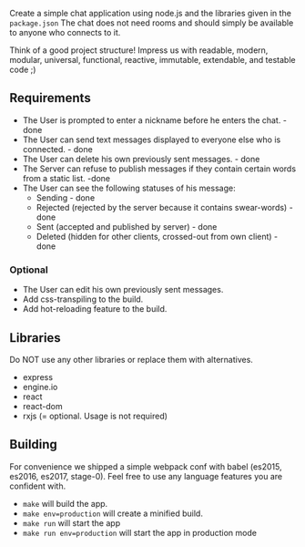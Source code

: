 

Create a simple chat application using node.js and the libraries given in the `package.json`
The chat does not need rooms and should simply be available to anyone who connects to it.

Think of a good project structure!
Impress us with readable, modern, modular, universal, functional, reactive, immutable, extendable, and testable code ;)


## Requirements

- The User is prompted to enter a nickname before he enters the chat. - done
- The User can send text messages displayed to everyone else who is connected. - done
- The User can delete his own previously sent messages. - done
- The Server can refuse to publish messages if they contain certain words from a static list. -done
- The User can see the following statuses of his message:
    - Sending - done
    - Rejected (rejected by the server because it contains swear-words) - done
    - Sent (accepted and published by server) - done
    - Deleted (hidden for other clients, crossed-out from own client) - done


### Optional

- The User can edit his own previously sent messages.
- Add css-transpiling to the build.
- Add hot-reloading feature to the build.


## Libraries

Do NOT use any other libraries or replace them with alternatives.

- express
- engine.io
- react
- react-dom
- rxjs (= optional. Usage is not required)


## Building

For convenience we shipped a simple webpack conf with babel (es2015, es2016, es2017, stage-0).
Feel free to use any language features you are confident with.

- `make` will build the app.
- `make env=production` will create a minified build.
- `make run` will start the app
- `make run env=production` will start the app in production mode
